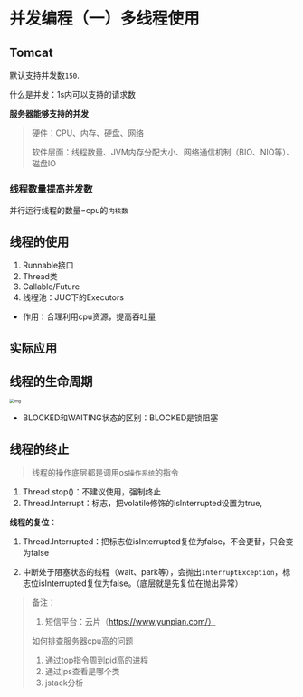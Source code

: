 # 并发编程（一）多线程使用

## Tomcat

默认支持并发数`150`.

什么是并发：1s内可以支持的请求数

**服务器能够支持的并发**

> 硬件：CPU、内存、硬盘、网络
>
> 软件层面：线程数量、JVM内存分配大小、网络通信机制（BIO、NIO等）、磁盘IO



### 线程数量提高并发数

并行运行线程的数量=cpu的`内核数`



## 线程的使用

1. Runnable接口
2. Thread类
3. Callable/Future
4. 线程池：JUC下的Executors

- 作用：合理利用cpu资源，提高吞吐量



## 实际应用



## 线程的生命周期

<img src="https://gitee.com/lwj156/picture/raw/master/image/thread/image.png" alt="img" style="zoom:50%;" />

- BLOCKED和WAITING状态的区别：BLOCKED是锁阻塞





## 线程的终止

> 线程的操作底层都是调用os`操作系统`的指令

1. Thread.stop()：不建议使用，强制终止
2. Thread.Interrupt：标志，把volatile修饰的isInterrupted设置为true,

**线程的复位**：

1. Thread.Interrupted：把标志位isInterrupted复位为false，不会更替，只会变为false

2. 中断处于阻塞状态的线程（wait、park等），会抛出`InterruptException`，标志位isInterrupted复位为false。（底层就是先复位在抛出异常）



> 备注：
>
> 1. 短信平台：云片（https://www.yunpian.com/）
>
> 如何排查服务器cpu高的问题
>
> 1. 通过top指令周到pid高的进程
> 2. 通过jps查看是哪个类
> 3. jstack分析

